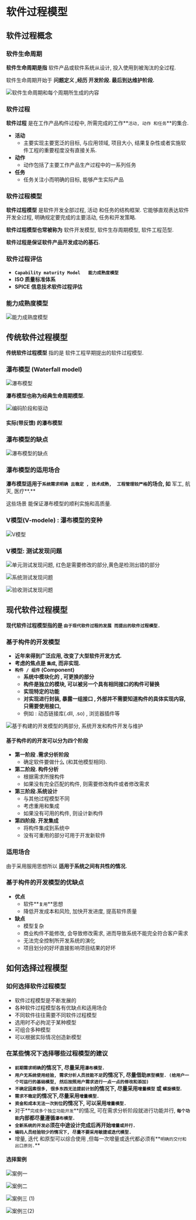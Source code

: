 # 软件过程模型

## 软件过程概念

### 软件生命周期

**软件生命周期是指** 软件产品或软件系统从设计, 投入使用到被淘汰的全过程.

软件生命周期开始于 **问题定义  ,**经历 **开发阶段.** 最后到达**维护阶段.**

![&#x8F6F;&#x4EF6;&#x751F;&#x547D;&#x5468;&#x671F;&#x548C;&#x6BCF;&#x4E2A;&#x5468;&#x671F;&#x6240;&#x751F;&#x6210;&#x7684;&#x5185;&#x5BB9;](.gitbook/assets/image%20%2810%29.png)

### 软件过程

**软件过程** 是在工作产品构件过程中, 所需完成的工作**`活动, 动作 和任务`**的集合.

* **活动**
  * 主要实现主要宽泛的目标, 与应用领域, 项目大小, 结果复杂性或者实施软件工程的重要程度没有直接关系.
* **动作**
  *  动作包括了主要工作产品生产过程中的一系列任务
* **任务**
  * 任务关注小而明确的目标, 能够产生实际产品

### 软件过程模型

**软件过程模型** 是软件开发全部过程, 活动 和任务的结构框架.  它能够直观表达软件开发全过程, 明确规定要完成的主要活动, 任务和开发策略.

**软件过程模型也常被称为**  软件开发模型, 软件生存周期模型, 软件工程范型.

**软件过程是保证软件产品开发成功的基石.**

### 软件过程评估

* **`Capability maturity Model   能力成熟度模型`**
* **ISO  质量标准体系**
* **SPICE  信息技术软件过程评估**

### 能力成熟度模型

![&#x80FD;&#x529B;&#x6210;&#x719F;&#x5EA6;&#x6A21;&#x578B;](.gitbook/assets/image%20%2854%29.png)

## 传统软件过程模型

 **传统软件过程模型** 指的是 软件工程早期提出的软件过程模型.

### 瀑布模型   \(Waterfall model\)

![&#x7011;&#x5E03;&#x6A21;&#x578B;](.gitbook/assets/image%20%2853%29.png)

**瀑布模型也称为经典生命周期模型.**

![&#x7F16;&#x7801;&#x9636;&#x6BB5;&#x548C;&#x9A71;&#x52A8;](.gitbook/assets/image%20%2865%29.png)

#### **实际\(带反馈\) 的瀑布模型**

### **瀑布模型的缺点**

![&#x7011;&#x5E03;&#x6A21;&#x578B;&#x7684;&#x7F3A;&#x70B9;](.gitbook/assets/image%20%2876%29.png)

### **瀑布模型的适用场合**

**瀑布模型适用于`系统需求明确 且稳定 , 技术成熟,  工程管理较严格`的场合, 如** 军工, 航天, 医疗**.**

这些场景 能保证瀑布模型的顺利实施和高质量.



### V模型\(V-modele\) : 瀑布模型的变种

![V&#x6A21;&#x578B;](.gitbook/assets/image%20%2894%29.png)

### V模型: 测试发现问题

![&#x5355;&#x5143;&#x6D4B;&#x8BD5;&#x53D1;&#x73B0;&#x95EE;&#x9898;,  &#x7EA2;&#x8272;&#x662F;&#x9700;&#x8981;&#x4FEE;&#x6539;&#x7684;&#x90E8;&#x5206;,&#x9EC4;&#x8272;&#x662F;&#x68C0;&#x6D4B;&#x51FA;&#x9519;&#x7684;&#x90E8;&#x5206;](.gitbook/assets/image%20%28188%29.png)

![&#x7CFB;&#x7EDF;&#x6D4B;&#x8BD5;&#x53D1;&#x73B0;&#x95EE;&#x9898;](.gitbook/assets/image%20%28181%29.png)

![&#x9A8C;&#x6536;&#x6D4B;&#x8BD5;&#x53D1;&#x73B0;&#x95EE;&#x9898;](.gitbook/assets/image%20%2847%29.png)

## 现代软件过程模型

 **现代软件过程模型指的是 `由于现代软件过程的发展 而提出的软件过程模型.`**



### 基于构件的开发模型

* **近年来得到广泛应用, 改变了大型软件开发方式.**
* **考虑的焦点是 `集成`, 而非实现.**
* **`构件 / 组件` \(Component\)**
  * **系统中模块化的 , 可更换的部分** 
  * **构件是独立的模块, 可以被另一个具有相同接口的构件可替换**
  * **实现特定的功能**
  * **对实现进行封装,  暴露一组接口 , 外部并不需要知道构件的具体实现内容,只需要使用接口,**
  * 例如 :  动态链接库\(.dll, .so\) , 浏览器插件等

![&#x57FA;&#x4E8E;&#x6784;&#x5EFA;&#x7684;&#x5F00;&#x53D1;&#x6A21;&#x578B;&#x7684;&#x4E24;&#x90E8;&#x5206;,  &#x7CFB;&#x7EDF;&#x5F00;&#x53D1;&#x548C;&#x6784;&#x4EF6;&#x5F00;&#x53D1;&#x4E0E;&#x7EF4;&#x62A4;](.gitbook/assets/image%20%28131%29.png)

#### 基于构件的的开发可以分为四个阶段

* **第一阶段 .需求分析阶段** 
  * 确定软件要做什么 \(和其他模型相同\).
* **第二阶段. 构件分析**
  * 根据需求所搜构件
  * 如果没有完全匹配的构件, 则需要修改构件或者修改需求
* **第三阶段.系统设计**
  * 与其他过程模型不同
  * 考虑重用和集成
  * 如果没有可用的构件, 则设计新构件
* **第四阶段. 开发集成**
  * 将构件集成到系统中
  * 没有可重用的部分可用于开发新软件

### 适用场合

由于采用服用思想所以  **适用于系统之间有共性的情况.**

### 基于构件的开发模型的优缺点

* **优点**
  * 软件**`复用`**思想
  * 降低开发成本和风险, 加快开发进度, 提高软件质量
* **缺点**
  * 模型复杂
  * 商业构件不能修改, 会导致修改需求, 进而导致系统不能完全符合客户需求
  * 无法完全控制所开发系统的演化
  * 项目划分的好坏直接影响项目结果的好坏



## 如何选择过程模型

### 如何选择软件过程模型

* 软件过程模型是不断发展的
* 各种软件过程模型各有优缺点和适用场合
* 不同软件往往需要不同软件过程模型
* 选用时不必拘泥于某种模型
* 可组合多种模型
* 可以根据实际情况创造新模型

### 在某些情况下选择哪些过程模型的建议

* **`前期需求明确`**的情况下, 尽量采用**`瀑布模型.`**
* **`用户无系统使用经验, 需求分析人员技能不足`**的情况下, 尽量借助**`原型模型. (给用户一个可运行的基础模型, 然后按照用户需求进行一点一点的修改和添加)`**
* **`不确定因素很多, 很多东西无法提前计划`**的情况下, 尽量采用**`增量模型` 或 `螺旋模型`.**
* **`需求不稳定`**的情况下,尽量采用**`增量模型.`**
* **`资金和成本无法一次到位`**的情况下, 可以采用**`增量模型.`**
* 对于**`完成多个独立功能开发`**的情况, 可在需求分析阶段就进行功能并行, **`每个功能`**内部都尽量遵循**`瀑布模型.`**
* **`全新系统的开发必`**须在中途设计完成后再开始**`增量或并行.`**
* **`编码人员经验较少的情况下, 尽量不要采用敏捷或迭代模型.`**
* 增量, 迭代 和原型可以综合使用 ,但每一次增量或迭代都必须有**`明确的交付和出口原则.`**

#### 选择案例

![&#x6848;&#x4F8B;&#x4E00;](.gitbook/assets/image%20%2884%29.png)

![&#x6848;&#x4F8B;&#x4E8C;](.gitbook/assets/image%20%28119%29.png)

![&#x6848;&#x4F8B;&#x4E09; \(1\)](.gitbook/assets/image%20%2848%29.png)

![&#x6848;&#x4F8B;&#x4E09;\(2\)](.gitbook/assets/image%20%28162%29.png)

